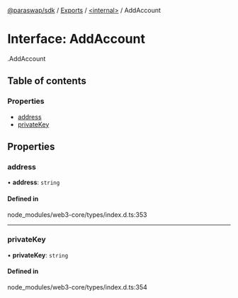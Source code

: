 [@paraswap/sdk](../README.md) / [Exports](../modules.md) / [<internal\>](../modules/internal_.md) / AddAccount

# Interface: AddAccount

[<internal>](../modules/internal_.md).AddAccount

## Table of contents

### Properties

- [address](internal_.AddAccount.md#address)
- [privateKey](internal_.AddAccount.md#privatekey)

## Properties

### address

• **address**: `string`

#### Defined in

node_modules/web3-core/types/index.d.ts:353

___

### privateKey

• **privateKey**: `string`

#### Defined in

node_modules/web3-core/types/index.d.ts:354
